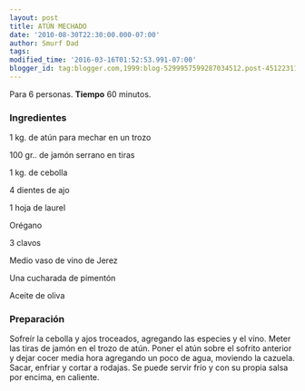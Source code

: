 ```yaml
---
layout: post
title: ATÚN MECHADO
date: '2010-08-30T22:30:00.000-07:00'
author: Smurf Dad
tags: 
modified_time: '2016-03-16T01:52:53.991-07:00'
blogger_id: tag:blogger.com,1999:blog-5299957599287034512.post-4512231111502635620
---
```


Para 6 personas.
<b>Tiempo</b> 60 minutos.

<h3>Ingredientes</h3>

1 kg. de atún para mechar en un trozo

100 gr.. de jamón serrano en tiras

1 kg. de cebolla

4 dientes de ajo

1 hoja de laurel

Orégano

3 clavos

Medio vaso de vino de Jerez

Una cucharada de pimentón

Aceite de oliva

<h3>Preparación</h3>

Sofreír la cebolla y ajos troceados, agregando las especies y el vino. Meter las tiras de jamón en el trozo de atún. Poner el atún sobre el sofrito anterior y dejar cocer media hora agregando un poco de agua, moviendo la cazuela. Sacar, enfriar y cortar a rodajas. Se puede servir frío y con su propia salsa por encima, en caliente.

